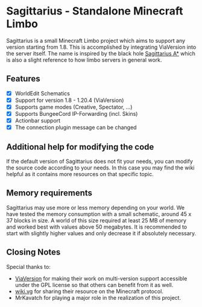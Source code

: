 # Sagittarius - Standalone Minecraft Limbo
Sagittarius is a small Minecraft Limbo project which aims to support any version starting from  1.8. This is accomplished by integrating ViaVersion into the server itself.
The name is inspired by the black hole [Sagittarius A*](https://en.wikipedia.org/wiki/Sagittarius_A*) which is also a slight reference to how limbo servers in general work.

## Features
- [x] WorldEdit Schematics
- [x] Support for version 1.8 - 1.20.4 (ViaVersion)
- [x] Supports game modes (Creative, Spectator, ...)
- [x] Supports BungeeCord IP-Forwarding (incl. Skins)
- [x]  Actionbar support
- [x] The connection plugin message can be changed

## Additional help  for modifying the code
If the default version of Sagittarius does not fit your needs, you can modify the source code according to your needs. In this case you may find the wiki helpful as it contains more resources on that specific  topic.

## Memory requirements
Sagittarius may use more or less memory depending on your world. We have tested the memory consumption with a small schematic, around 45 x 37 blocks in size. A world of this size required at least 25 MB of memory and worked best with values above 50 megabytes.
It is recommended to start with slightly higher values and only decrease it if absolutely necessary.

## Closing Notes
Special thanks to:
- [ViaVersion](https://github.com/ViaVersion/ViaVersion) for making their work on multi-version support accessible under the GPL license so that others can benefit from it as well.
- [wiki.vg]([wiki.vg](https://wiki.vg/Main_Page)) for sharing their resource on the Minecraft protocol.
- MrKavatch for playing a major role in the realization of this project.